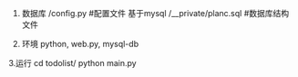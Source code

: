 1. 数据库
/config.py  #配置文件 基于mysql
/__private/planc.sql  #数据库结构文件

2. 环境
python, web.py, mysql-db

3.运行
cd todolist/
python main.py


